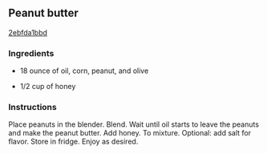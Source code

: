 ## Peanut butter

[2ebfda1bbd](https://cookpad.com/us/recipes/359107-peanut-butter)

### Ingredients

 - 18 ounce of oil, corn, peanut, and olive

 - 1/2 cup of honey

### Instructions

Place peanuts in the blender. Blend. Wait until oil starts to leave the peanuts and make the peanut butter. Add honey. To mixture. Optional: add salt for flavor. Store in fridge. Enjoy as desired.